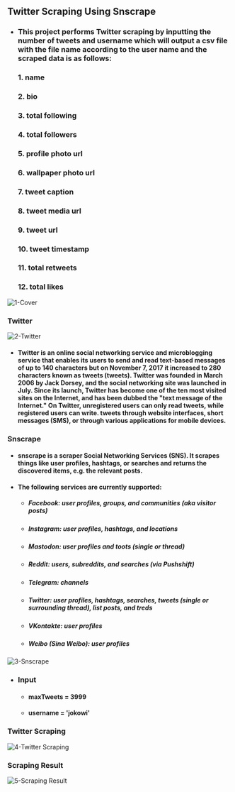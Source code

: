 ## Twitter Scraping Using Snscrape

* ### This project performs Twitter scraping by inputting the number of tweets and username which will output a csv file with the file name according to the user name and the scraped data is as follows:
  ### 1. name
  ### 2. bio
  ### 3. total following
  ### 4. total followers
  ### 5. profile photo url
  ### 6. wallpaper photo url
  ### 7. tweet caption
  ### 8. tweet media url
  ### 9. tweet url
  ### 10. tweet timestamp
  ### 11. total retweets
  ### 12. total likes
  
![1-Cover](https://user-images.githubusercontent.com/91950433/218284399-86eb13e2-ce17-4214-a43a-4098786bc9c5.png)

### Twitter

![2-Twitter](https://user-images.githubusercontent.com/91950433/218284974-811a76d1-505b-4d91-b1b5-a4f7dcd7e984.png)

* #### Twitter is an online social networking service and microblogging service that enables its users to send and read text-based messages of up to 140 characters but on November 7, 2017 it increased to 280 characters known as tweets (tweets). Twitter was founded in March 2006 by Jack Dorsey, and the social networking site was launched in July. Since its launch, Twitter has become one of the ten most visited sites on the Internet, and has been dubbed the "text message of the Internet." On Twitter, unregistered users can only read tweets, while registered users can write. tweets through website interfaces, short messages (SMS), or through various applications for mobile devices.

### Snscrape

* #### snscrape is a scraper Social Networking Services (SNS). It scrapes things like user profiles, hashtags, or searches and returns the discovered items, e.g. the relevant posts.

* #### The following services are currently supported:
  - ##### Facebook: user profiles, groups, and communities (aka visitor posts)
  - ##### Instagram: user profiles, hashtags, and locations
  - ##### Mastodon: user profiles and toots (single or thread)
  - ##### Reddit: users, subreddits, and searches (via Pushshift)
  - ##### Telegram: channels
  - ##### Twitter: user profiles, hashtags, searches, tweets (single or surrounding thread), list posts, and treds
  - ##### VKontakte: user profiles
  - ##### Weibo (Sina Weibo): user profiles

![3-Snscrape](https://user-images.githubusercontent.com/91950433/218284997-0ca02f7e-6f1e-413e-8a3b-66f8675221e1.png)

* ### Input
  * #### maxTweets = 3999
  * #### username = 'jokowi'

### Twitter Scraping

![4-Twitter Scraping](https://user-images.githubusercontent.com/91950433/218285007-09fef742-fba1-4b14-8137-00ebc326a511.png)

### Scraping Result

![5-Scraping Result](https://user-images.githubusercontent.com/91950433/218285034-f65d9d48-c2c7-46ca-add5-b4585ade76fa.png)


